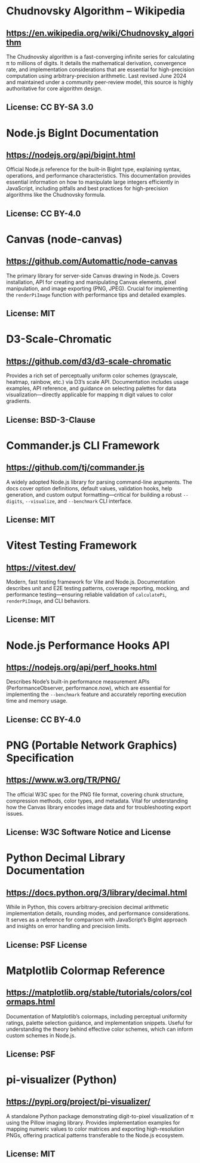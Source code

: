 # Chudnovsky Algorithm – Wikipedia
## https://en.wikipedia.org/wiki/Chudnovsky_algorithm
The Chudnovsky algorithm is a fast-converging infinite series for calculating π to millions of digits. It details the mathematical derivation, convergence rate, and implementation considerations that are essential for high-precision computation using arbitrary-precision arithmetic. Last revised June 2024 and maintained under a community peer-review model, this source is highly authoritative for core algorithm design.
## License: CC BY-SA 3.0

# Node.js BigInt Documentation
## https://nodejs.org/api/bigint.html
Official Node.js reference for the built-in BigInt type, explaining syntax, operations, and performance characteristics. This documentation provides essential information on how to manipulate large integers efficiently in JavaScript, including pitfalls and best practices for high-precision algorithms like the Chudnovsky formula.
## License: CC BY-4.0

# Canvas (node-canvas)
## https://github.com/Automattic/node-canvas
The primary library for server-side Canvas drawing in Node.js. Covers installation, API for creating and manipulating Canvas elements, pixel manipulation, and image exporting (PNG, JPEG). Crucial for implementing the `renderPiImage` function with performance tips and detailed examples.
## License: MIT

# D3-Scale-Chromatic
## https://github.com/d3/d3-scale-chromatic
Provides a rich set of perceptually uniform color schemes (grayscale, heatmap, rainbow, etc.) via D3’s scale API. Documentation includes usage examples, API reference, and guidance on selecting palettes for data visualization—directly applicable for mapping π digit values to color gradients.
## License: BSD-3-Clause

# Commander.js CLI Framework
## https://github.com/tj/commander.js
A widely adopted Node.js library for parsing command-line arguments. The docs cover option definitions, default values, validation hooks, help generation, and custom output formatting—critical for building a robust `--digits`, `--visualize`, and `--benchmark` CLI interface.
## License: MIT

# Vitest Testing Framework
## https://vitest.dev/
Modern, fast testing framework for Vite and Node.js. Documentation describes unit and E2E testing patterns, coverage reporting, mocking, and performance testing—ensuring reliable validation of `calculatePi`, `renderPiImage`, and CLI behaviors.
## License: MIT

# Node.js Performance Hooks API
## https://nodejs.org/api/perf_hooks.html
Describes Node’s built-in performance measurement APIs (PerformanceObserver, performance.now), which are essential for implementing the `--benchmark` feature and accurately reporting execution time and memory usage.
## License: CC BY-4.0

# PNG (Portable Network Graphics) Specification
## https://www.w3.org/TR/PNG/
The official W3C spec for the PNG file format, covering chunk structure, compression methods, color types, and metadata. Vital for understanding how the Canvas library encodes image data and for troubleshooting export issues.
## License: W3C Software Notice and License

# Python Decimal Library Documentation
## https://docs.python.org/3/library/decimal.html
While in Python, this covers arbitrary-precision decimal arithmetic implementation details, rounding modes, and performance considerations. It serves as a reference for comparison with JavaScript’s BigInt approach and insights on error handling and precision limits.
## License: PSF License

# Matplotlib Colormap Reference
## https://matplotlib.org/stable/tutorials/colors/colormaps.html
Documentation of Matplotlib’s colormaps, including perceptual uniformity ratings, palette selection guidance, and implementation snippets. Useful for understanding the theory behind effective color schemes, which can inform custom schemes in Node.js.
## License: PSF

# pi-visualizer (Python)
## https://pypi.org/project/pi-visualizer/
A standalone Python package demonstrating digit-to-pixel visualization of π using the Pillow imaging library. Provides implementation examples for mapping numeric values to color matrices and exporting high-resolution PNGs, offering practical patterns transferable to the Node.js ecosystem.
## License: MIT